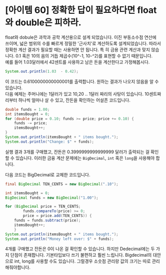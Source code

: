 # [아이템 60] 정확한 답이 필요하다면 float와 double은 피하라.

float와 dobule은 과학과 공학 계산용으로 설계 되었습니다. 이진 부동소수점 연산에 쓰이며, 넓은 범위의 수를 빠르게 정밀한 '근사치'로 계산하도록 설계되었습니다. 따라서 정확한 계산 결과가 필요할 때는 사용하면 안 됩니다. 특 히 금용 관련 계산과 맞지 않습니다. 0.1 혹은 10의 음의 거듭 제곱수(10^-1, 10-^2)를 표현할 수 없기 때문입니다.</br>
예를 들어 1.03달러에서 42센트를 사용하고 남은 돈을 계산한다고 가정해봅시다.
``` java
System.out.println(1.03  - 0.42);
```
이 코드는 0.6100000000000001를 출력합니다. 원하는 결과가 나오지 않음을 알 수 있습니다.</br>
다음 예제는 주머니에는 1달러가 있고 10,20 .. 1달러 짜리의 사탕이 있습니다. 10센트짜리부터 하나씩 얼마나 살 수 있고, 잔돈을 확인하는 어설픈 코드입니다.

``` java
double funds = 1.00;
int itemsBought = 0;
for (double price = 0.10; funds >= price; price += 0.10) {
    funds -= price;
    itemsBought++;
}
System.out.println(itemsBought + " items bought.");
System.out.println("Change: $" + funds);  
```
실행 결과 3개를 구매했고, 잔돈은 0.3999999999999999 달러가 출력되는 걸 확인할 수 있습니다. 이러한 금융 계산 문제에는 `BigDecimal`, `int` 혹은 `long`을 사용해야 합니다.

다음 코드는 BigDecimal로 교체한 코드입니다. 

``` java
final BigDecimal TEN_CENTS = new BigDecimal(".10");

int itemsBought = 0;
BigDecimal funds = new BigDecimal("1.00"); 

for (BigDecimal price = TEN_CENTS;
        funds.compareTo(price) >= 0;
        price = price.add(TEN_CENTS)) {
    funds = funds.subtract(price);
    itemsBought++;
    }
System.out.println(itemsBought + " items bought.");
System.out.println("Money left over: $" + funds);
```
4개를 구매했고 잔돈은 0이 나온 걸 확인할 수 있습니다. 하지만 Dedecimal에는 두 가지 단점이 존재합니다. 기본타입보다 쓰기 불편하고 훨씬 느립니다. Bigdecimal의 대안으로 int, long를 사용할 수도 있습니다. 그럴경우 소숫점 관리랑 값의 크기는 따로 관리해줘야합니다.
